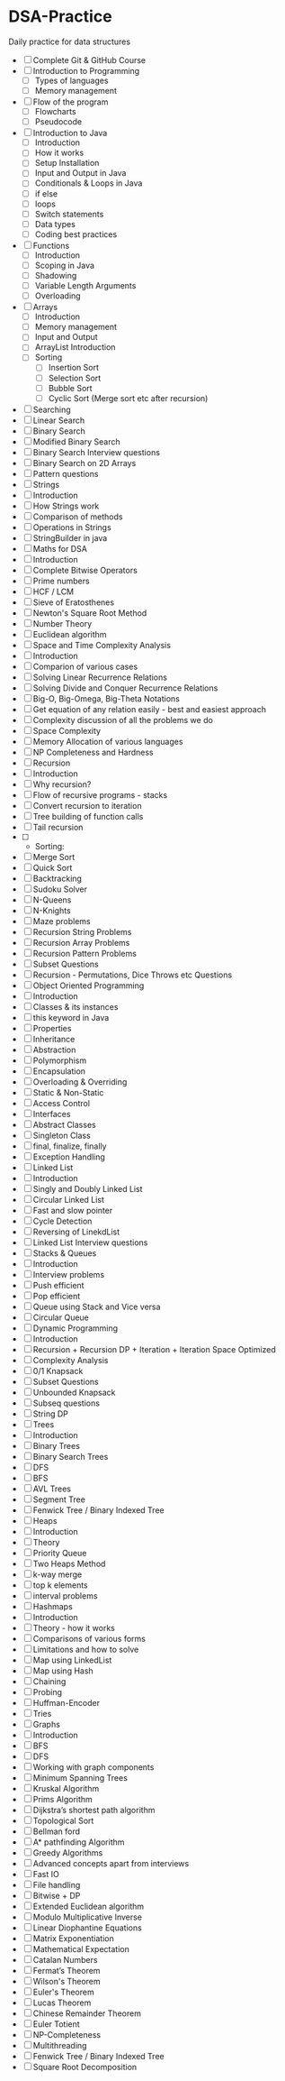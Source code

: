 # DSA-Practice
Daily practice for data structures

 - [ ] Complete Git & GitHub Course
 - [ ] Introduction to Programming
   - [ ] Types of languages
   - [ ] Memory management
 - [ ] Flow of the program
   - [ ] Flowcharts
   - [ ] Pseudocode
 - [ ] Introduction to Java
   - [ ] Introduction
   - [ ] How it works
   - [ ] Setup Installation
   - [ ] Input and Output in Java
   - [ ] Conditionals & Loops in Java
   - [ ] if else
   - [ ] loops
   - [ ] Switch statements
   - [ ] Data types
   - [ ] Coding best practices
 - [ ] Functions
   - [ ] Introduction
   - [ ] Scoping in Java
   - [ ] Shadowing
   - [ ] Variable Length Arguments
   - [ ] Overloading
 - [ ] Arrays
   - [ ] Introduction
   - [ ] Memory management
   - [ ] Input and Output
   - [ ] ArrayList Introduction
   - [ ] Sorting
     - [ ] Insertion Sort
     - [ ] Selection Sort
     - [ ] Bubble Sort
     - [ ] Cyclic Sort (Merge sort etc after recursion)
 - [ ] Searching
 - [ ] Linear Search
 - [ ] Binary Search
 - [ ] Modified Binary Search
 - [ ] Binary Search Interview questions
 - [ ] Binary Search on 2D Arrays
 - [ ] Pattern questions
 - [ ] Strings
 - [ ] Introduction
 - [ ] How Strings work
 - [ ] Comparison of methods
 - [ ] Operations in Strings
 - [ ] StringBuilder in java
 - [ ] Maths for DSA
 - [ ] Introduction
 - [ ] Complete Bitwise Operators
 - [ ] Prime numbers
 - [ ] HCF / LCM
 - [ ] Sieve of Eratosthenes
 - [ ] Newton's Square Root Method
 - [ ] Number Theory
 - [ ] Euclidean algorithm
 - [ ] Space and Time Complexity Analysis
 - [ ] Introduction
 - [ ] Comparion of various cases
 - [ ] Solving Linear Recurrence Relations
 - [ ] Solving Divide and Conquer Recurrence Relations
 - [ ] Big-O, Big-Omega, Big-Theta Notations
 - [ ] Get equation of any relation easily - best and easiest approach
 - [ ] Complexity discussion of all the problems we do
 - [ ] Space Complexity
 - [ ] Memory Allocation of various languages
 - [ ] NP Completeness and Hardness
 - [ ] Recursion
 - [ ] Introduction
 - [ ] Why recursion?
 - [ ] Flow of recursive programs - stacks
 - [ ] Convert recursion to iteration
 - [ ] Tree building of function calls
 - [ ] Tail recursion
 - [ ] - Sorting:
 - [ ] Merge Sort
 - [ ] Quick Sort
 - [ ] Backtracking
 - [ ] Sudoku Solver
 - [ ] N-Queens
 - [ ] N-Knights
 - [ ] Maze problems
 - [ ] Recursion String Problems
 - [ ] Recursion Array Problems
 - [ ] Recursion Pattern Problems
 - [ ] Subset Questions
 - [ ] Recursion - Permutations, Dice Throws etc Questions
 - [ ] Object Oriented Programming
 - [ ] Introduction
 - [ ] Classes & its instances
 - [ ] this keyword in Java
 - [ ] Properties
 - [ ] Inheritance
 - [ ] Abstraction
 - [ ] Polymorphism
 - [ ] Encapsulation
 - [ ] Overloading & Overriding
 - [ ] Static & Non-Static
 - [ ] Access Control
 - [ ] Interfaces
 - [ ] Abstract Classes
 - [ ] Singleton Class
 - [ ] final, finalize, finally
 - [ ] Exception Handling
 - [ ] Linked List
 - [ ] Introduction
 - [ ] Singly and Doubly Linked List
 - [ ] Circular Linked List
 - [ ] Fast and slow pointer
 - [ ] Cycle Detection
 - [ ] Reversing of LinekdList
 - [ ] Linked List Interview questions
 - [ ] Stacks & Queues
 - [ ] Introduction
 - [ ] Interview problems
 - [ ] Push efficient
 - [ ] Pop efficient
 - [ ] Queue using Stack and Vice versa
 - [ ] Circular Queue
 - [ ] Dynamic Programming
 - [ ] Introduction
 - [ ] Recursion + Recursion DP + Iteration + Iteration Space Optimized
 - [ ] Complexity Analysis
 - [ ] 0/1 Knapsack
 - [ ] Subset Questions
 - [ ] Unbounded Knapsack
 - [ ] Subseq questions
 - [ ] String DP
 - [ ] Trees
 - [ ] Introduction
 - [ ] Binary Trees
 - [ ] Binary Search Trees
 - [ ] DFS
 - [ ] BFS
 - [ ] AVL Trees
 - [ ] Segment Tree
 - [ ] Fenwick Tree / Binary Indexed Tree
 - [ ] Heaps
 - [ ] Introduction
 - [ ] Theory
 - [ ] Priority Queue
 - [ ] Two Heaps Method
 - [ ] k-way merge
 - [ ] top k elements
 - [ ] interval problems
 - [ ] Hashmaps
 - [ ] Introduction
 - [ ] Theory - how it works
 - [ ] Comparisons of various forms
 - [ ] Limitations and how to solve
 - [ ] Map using LinkedList
 - [ ] Map using Hash
 - [ ] Chaining
 - [ ] Probing
 - [ ] Huffman-Encoder
 - [ ] Tries
 - [ ] Graphs
 - [ ] Introduction
 - [ ] BFS
 - [ ] DFS
 - [ ] Working with graph components
 - [ ] Minimum Spanning Trees
 - [ ] Kruskal Algorithm
 - [ ] Prims Algorithm
 - [ ] Dijkstra’s shortest path algorithm
 - [ ] Topological Sort
 - [ ] Bellman ford
 - [ ] A* pathfinding Algorithm
 - [ ] Greedy Algorithms
 - [ ] Advanced concepts apart from interviews
 - [ ] Fast IO
 - [ ] File handling
 - [ ] Bitwise + DP
 - [ ] Extended Euclidean algorithm
 - [ ] Modulo Multiplicative Inverse
 - [ ] Linear Diophantine Equations
 - [ ] Matrix Exponentiation
 - [ ] Mathematical Expectation
 - [ ] Catalan Numbers
 - [ ] Fermat’s Theorem
 - [ ] Wilson's Theorem
 - [ ] Euler's Theorem
 - [ ] Lucas Theorem
 - [ ] Chinese Remainder Theorem
 - [ ] Euler Totient
 - [ ] NP-Completeness
 - [ ] Multithreading
 - [ ] Fenwick Tree / Binary Indexed Tree
 - [ ] Square Root Decomposition
